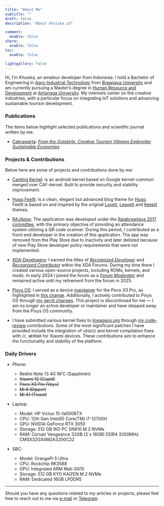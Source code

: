 ```yaml
---
title: "About Me"
subtitle: ""
draft: false
description: "About khusika.id"

comment:
  enable: false
share:
  enable: false
toc:
  enable: false

lightgallery: false
---
```


Hi, I’m Khusika, an amateur developer from Indonesia. I hold a Bachelor of Engineering in [Agro-Industrial Technology](https://tip.ub.ac.id/en/) from [Brawijaya University](https://www.ub.ac.id/en/) and am currently pursuing a Master’s degree in [Human Resource and Development](https://pasca.unair.ac.id/s2-pengembangan-sumber-daya-manusia/) at [Airlangga University](https://unair.ac.id/). My interests center on the creative industries, with a particular focus on integrating IoT solutions and advancing sustainable tourism development.

<!--more-->
### Publications

The items below highlight selected publications and scientific journal written by me.

* [Cakrawarta](https://www.cakrawarta.com/): [_From the Outskirts, Creative Tourism Villages Embroider Sustainable Economies_](https://www.cakrawarta.com/dari-pinggiran-desa-wisata-kreatif-menyulam-ekonomi-berkelanjutan.html)

### Projects & Contributions

Below here are some of projects and contributions done by me:

* [Canting Kernel](/canting): is an android-kernel based on Google kernel-common merged over CAF-kernel. Built to provide security and stability improvement.

* [Hugo FeelIt](https://github.com/khusika/FeelIt): is a clean, elegant but advanced blog theme for [Hugo](https://gohugo.io/). FeelIt is based on and inspired by the original [LoveIt](https://github.com/dillonzq/LoveIt), [LeaveIt](https://github.com/liuzc/LeaveIt) and [KeepIt](https://github.com/Fastbyte01/KeepIt) themes.

* [RAJApps](https://play.google.com/store/apps/details?id=com.pit.qrcodesrajabrawijaya): The application was developed under the [Rajabrawijaya 2017 committee](https://rajabrawijaya.ub.ac.id/), with the primary objective of providing an attendance system utilizing a QR code scanner. During this period, I contributed as a front-end developer in the creation of this application. The app was removed from the Play Store due to inactivity and later delisted because of new Play Store developer policy requirements that were not implemented.

* [XDA-Developers](https://xdaforums.com/m/khusika.5123347/): I earned the titles of [_Recognized Developer_](https://xdaforums.com/t/recognized-developer-code-of-conduct-minimum-requirements.4510165/) and [_Recognized Contributor_](https://xdaforums.com/t/how-to-apply-to-become-a-recognized-contributor-themer-on-xda.1646309/#post-25915966) within the XDA Forums. During my time there I created various open-source projects, including ROMs, kernels, and mods. In early 2024 I joined the forum as a [_Forum Moderator_](https://docs.google.com/document/d/1lK5rP103OL3StU3q9iqwX9LU_k8XABeSQIAT3EHCqgM/pub) and remained active until my retirement from the forum in 2025.

* [Pixys OS](https://pixysos.com/): I served as a device [maintainer](https://pixysos.com/team/khusika) for the Poco X3 Pro, as highlighted in [this change](https://github.com/PixysOS/official_devices/pull/109). Additionally, I actively contributed to Pixys OS through [my gerrit changes](https://gerrit.pixysos.com/q/owner:mail%2540khusika.dev). This project is discontinued for me — I am no longer an active developer or maintainer and have stepped away from the Pixys OS community.

* I have submitted various kernel fixes to [lineageos.org](https://lineageos.org/) through [my code-review](https://review.lineageos.org/q/owner:mail@khusika.dev) contributions. Some of the most significant patches I have provided include the integration of `vDSO32` and kernel compilation fixes with `CC_WERROR` for Xiaomi devices. These contributions aim to enhance the functionality and stability of the platform.

### Daily Drivers

* Phone:
  
  - Redmi Note 13 4G NFC (Sapphiren)
  - ~~Xiaomi 12 (Cupid)~~
  - ~~Poco X3 Pro (Vayu)~~
  - ~~Mi 8 (Dipper)~~
  - ~~Mi A1 (Tissot)~~

* Laptop:
  
  - Model: HP Victus 15-fa0008TX
  - CPU: 12th Gen Intel(R) Core(TM) i7-12700H
  - GPU: NVIDIA GeForce RTX 3050
  - Storage: 512 GB WD PC SN810 M.2 NVMe
  - RAM: Corsair Vengeance 32GB (2 x 16GB) DDR4 3200MHz CMSX32GX4M2A3200C22

* SBC:
  
  - Model: OrangePi 5 Ultra
  - CPU: Rockchip RK3588
  - GPU: Integrated ARM Mali-G610
  - Storage: 512 GB KYO KAIZEN M.2 NVMe
  - RAM: Dedicated 16GB LPDDR5

---
Should you have any questions related to my articles or projects, please feel free to reach out to me via [e-mail](mailto:mail@khusika.id) or [Telegram](https://t.me/khusika).
